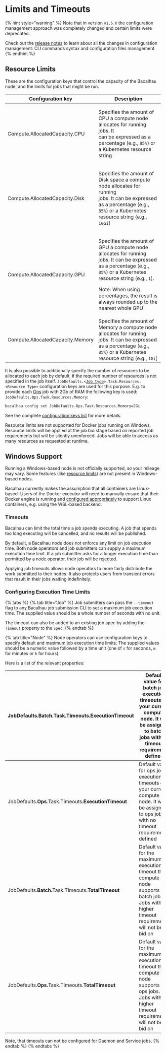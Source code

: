 # Limits and Timeouts

{% hint style="warning" %}
Note that in version `v1.5.0` the configuration management approach was completely changed and certain limits were deprecated.

Check out the [release notes](https://docs.bacalhau.org/guides/updated-configuration-management) to learn about all the changes in configuration management: CLI commands syntax and configuration files management.
{% endhint %}

## Resource Limits <a href="#resource-limits" id="resource-limits"></a>

These are the configuration keys that control the capacity of the Bacalhau node, and the limits for jobs that might be run.

| Configuration key                | Description                                                                                                                                                                                                                                                                                      |
| -------------------------------- | ------------------------------------------------------------------------------------------------------------------------------------------------------------------------------------------------------------------------------------------------------------------------------------------------ |
| Compute.AllocatedCapacity.CPU    | <p>Specifies the amount of CPU a compute node allocates for running jobs. It<br>can be expressed as a percentage (e.g., <code>85%</code>) or a Kubernetes resource string</p>                                                                                                                    |
| Compute.AllocatedCapacity.Disk   | <p>Specifies the amount of Disk space a compute node allocates for running<br>jobs. It can be expressed as a percentage (e.g., <code>85%</code>) or a Kubernetes resource string (e.g., <code>10Gi</code>)</p>                                                                                   |
| Compute.AllocatedCapacity.GPU    | <p>Specifies the amount of GPU a compute node allocates for running jobs. It can be expressed as a percentage (e.g., <code>85%</code>) or a Kubernetes resource string (e.g., <code>1</code>). </p><p>Note: When using percentages, the result is always rounded up to the nearest whole GPU</p> |
| Compute.AllocatedCapacity.Memory | Specifies the amount of Memory a compute node allocates for running jobs. It can be expressed as a percentage (e.g., `85%`) or a Kubernetes resource  string (e.g., `1Gi`)                                                                                                                       |

It is also possible to additionally specify the number of resources to be allocated to each job by default, if the required number of resources is not specified in the job itself. `JobDefaults.<`[`Job type`](broken-reference)`>.Task.Resources.<Resource Type>` configuration keys are used for this purpose. E.g. to provide each [Ops](broken-reference) job with 2Gb of RAM the following key is used: `JobDefaults.Ops.Task.Resources.Memory`:

```bash
bacalhau config set JobDefaults.Ops.Task.Resources.Memory=2Gi
```

See the complete [configuration keys list](../../guides/configuration-management/write-a-config.yaml.md) for more details.

Resource limits are not supported for Docker jobs running on Windows. Resource limits will be applied at the job bid stage based on reported job requirements but will be silently unenforced. Jobs will be able to access as many resources as requested at runtime.[​](http://localhost:3000/setting-up/running-node/resource-limits#windows-support)

## Windows Support

Running a Windows-based node is not officially supported, so your mileage may vary. Some features (like [resource limits](resource-limits.md#resource-limits)) are not present in Windows-based nodes.

Bacalhau currently makes the assumption that all containers are Linux-based. Users of the Docker executor will need to manually ensure that their Docker engine is running and [configured appropriately](https://docs.docker.com/desktop/install/windows-install/) to support Linux containers, e.g. using the WSL-based backend.[​](http://localhost:3000/setting-up/running-node/resource-limits#timeouts)

### Timeouts

Bacalhau can limit the total time a job spends executing. A job that spends too long executing will be cancelled, and no results will be published.

By default, a Bacalhau node does not enforce any limit on job execution time. Both node operators and job submitters can supply a maximum execution time limit. If a job submitter asks for a longer execution time than permitted by a node operator, their job will be rejected.

Applying job timeouts allows node operators to more fairly distribute the work submitted to their nodes. It also protects users from transient errors that result in their jobs waiting indefinitely.[​](http://localhost:3000/setting-up/running-node/resource-limits#configuring-execution-time-limits-for-a-job)

### Configuring Execution Time Limits

{% tabs %}
{% tab title="Job" %}
Job submitters can pass the `--timeout` flag to any Bacalhau job submission CLI to set a maximum job execution time. The supplied value should be a whole number of seconds with no unit.

The timeout can also be added to an existing job spec by adding the `Timeout` property to the `Spec`.
{% endtab %}

{% tab title="Node" %}
Node operators can use configuration keys to specify default and maximum job execution time limits. The supplied values should be a numeric value followed by a time unit (one of `s` for seconds, `m` for minutes or `h` for hours).

Here is a list of the relevant properties:

| JobDefaults.**Batch**.Task.Timeouts.**ExecutionTimeout**    | Default value for batch job execution timeouts on your current compute node. It will be assigned to batch jobs with no timeout requirement defined  |
| ----------------------------------------------------------- | --------------------------------------------------------------------------------------------------------------------------------------------------- |
| JobDefaults.**Ops**.Task.Timeout&#x73;**.ExecutionTimeout** | Default value for ops job execution timeouts on your current compute node. It will be assigned to ops jobs with no timeout requirement defined      |
| JobDefaults.**Batch.**&#x54;ask.Timeouts.**TotalTimeout**   | Default value for the maximum execution timeout this compute node supports for batch jobs. Jobs with higher timeout requirements will not be bid on |
| JobDefaults.**Ops.**&#x54;ask.Timeouts.**TotalTimeout**     | Default value for the maximum execution timeout this compute node supports for ops jobs. Jobs with higher timeout requirements will not be bid on   |

Note, that timeouts can not be configured for Daemon and Service jobs.
{% endtab %}
{% endtabs %}
